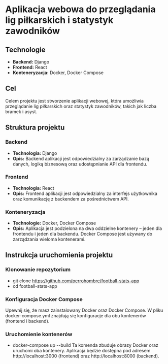 # Aplikacja webowa do przeglądania lig piłkarskich i statystyk zawodników

## Technologie
- **Backend:** Django
- **Frontend:** React
- **Konteneryzacja:** Docker, Docker Compose

## Cel
Celem projektu jest stworzenie aplikacji webowej, która umożliwia przeglądanie lig piłkarskich oraz statystyk zawodników, takich jak liczba bramek i asyst.

## Struktura projektu

### Backend
- **Technologia:** Django
- **Opis:** Backend aplikacji jest odpowiedzialny za zarządzanie bazą danych, logiką biznesową oraz udostępnianie API dla frontendu.

### Frontend
- **Technologia:** React
- **Opis:** Frontend aplikacji jest odpowiedzialny za interfejs użytkownika oraz komunikację z backendem za pośrednictwem API.

### Konteneryzacja
- **Technologie:** Docker, Docker Compose
- **Opis:** Aplikacja jest podzielona na dwa oddzielne kontenery – jeden dla frontendu i jeden dla backendu. Docker Compose jest używany do zarządzania wieloma kontenerami.

## Instrukcja uruchomienia projektu

### Klonowanie repozytorium
- git clone https://github.com/perrohombre/football-stats-app
- cd football-stats-app

### Konfiguracja Docker Compose
Upewnij się, że masz zainstalowany Docker oraz Docker Compose.
W pliku docker-compose.yml znajdują się konfiguracje dla obu kontenerów (frontend i backend).

### Uruchomienie kontenerów
- docker-compose up --build
Ta komenda zbuduje obrazy Docker oraz uruchomi oba kontenery. Aplikacja będzie dostępna pod adresem http://localhost:3000 (frontend) oraz http://localhost:8000 (backend).


